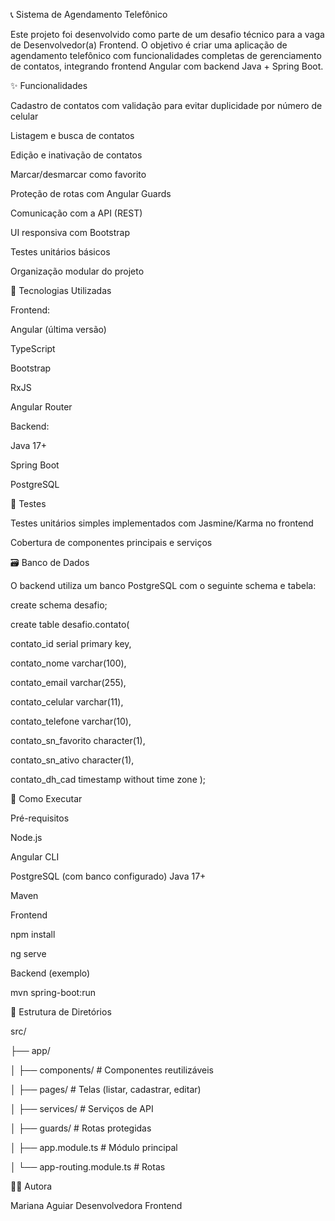 📞 Sistema de Agendamento Telefônico

Este projeto foi desenvolvido como parte de um desafio técnico para a vaga de Desenvolvedor(a) Frontend. O objetivo é criar uma aplicação de agendamento telefônico com funcionalidades completas de gerenciamento de contatos, integrando frontend Angular com backend Java + Spring Boot.

✨ Funcionalidades

Cadastro de contatos com validação para evitar duplicidade por número de celular

Listagem e busca de contatos

Edição e inativação de contatos

Marcar/desmarcar como favorito

Proteção de rotas com Angular Guards

Comunicação com a API (REST)

UI responsiva com Bootstrap

Testes unitários básicos

Organização modular do projeto

🧰 Tecnologias Utilizadas

Frontend:

Angular (última versão)

TypeScript

Bootstrap

RxJS

Angular Router

Backend:

Java 17+

Spring Boot

PostgreSQL

🧪 Testes

Testes unitários simples implementados com Jasmine/Karma no frontend

Cobertura de componentes principais e serviços

🗃️ Banco de Dados

O backend utiliza um banco PostgreSQL com o seguinte schema e tabela:

create schema desafio;

create table desafio.contato(

contato_id serial primary key,

contato_nome varchar(100),

contato_email varchar(255),

contato_celular varchar(11),

contato_telefone varchar(10),

contato_sn_favorito character(1),

contato_sn_ativo character(1),

contato_dh_cad timestamp without time zone
);

🚀 Como Executar

Pré-requisitos

Node.js

Angular CLI

PostgreSQL (com banco configurado)
Java 17+

Maven

Frontend

npm install

ng serve


Backend (exemplo)

mvn spring-boot:run

📁 Estrutura de Diretórios

src/

├── app/

│   ├── components/        # Componentes reutilizáveis

│   ├── pages/             # Telas (listar, cadastrar, editar)

│   ├── services/          # Serviços de API

│   ├── guards/            # Rotas protegidas

│   ├── app.module.ts      # Módulo principal

│   └── app-routing.module.ts # Rotas


👩‍💻 Autora

Mariana Aguiar
Desenvolvedora Frontend